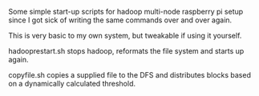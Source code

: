 Some simple start-up scripts for hadoop multi-node raspberry pi setup since I got sick of writing the same commands over and over again.

This is very basic to my own system, but tweakable if using it yourself.

hadooprestart.sh stops hadoop, reformats the file system and starts up again.

copyfile.sh copies a supplied file to the DFS and distributes blocks based on a dynamically calculated threshold. 
